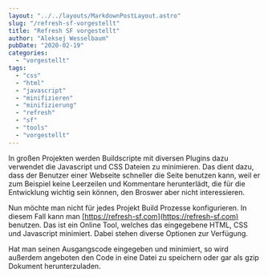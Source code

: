 ```yaml
---
layout: "../../layouts/MarkdownPostLayout.astro"
slug: "/refresh-sf-vorgestellt"  
title: "Refresh SF vorgestellt"
author: "Aleksej Wesselbaum"
pubDate: "2020-02-19"
categories: 
  - "vorgestellt"
tags: 
  - "css"
  - "html"
  - "javascript"
  - "minifizieren"
  - "minifizierung"
  - "refresh"
  - "sf"
  - "tools"
  - "vorgestellt"
---
```


In großen Projekten werden Buildscripte mit diversen Plugins dazu verwendet die Javascript und CSS Dateien zu minimieren. Das dient dazu, dass der Benutzer einer Webseite schneller die Seite benutzen kann, weil er zum Beispiel keine Leerzeilen und Kommentare herunterlädt, die für die Entwicklung wichtig sein können, den Broswer aber nicht interessieren.

Nun möchte man nicht für jedes Projekt Build Prozesse konfigurieren. In diesem Fall kann man [https://refresh-sf.com](https://refresh-sf.com) benutzen. Das ist ein Online Tool, welches das eingegebene HTML, CSS und Javascript minimiert. Dabei stehen diverse Optionen zur Verfügung.

Hat man seinen Ausgangscode eingegeben und minimiert, so wird außerdem angeboten den Code in eine Datei zu speichern oder gar als gzip Dokument herunterzuladen.
